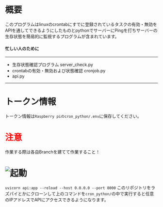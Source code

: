 # 概要
このプログラムはlinuxのcrontabにすでに登録されているタスクの有効・無効をAPIを通してできるようにしたものとpythonでサーバーにPingを打ちサーバーの生存状態を簡易的に監視するプログラムが含まれています。
#### 忙しい人のために
***
- 生存状態確認プログラム server_check.py
- crontabの有効・無効および状態確認 cronjob.py
- api.py
***

# トークン情報
トークン情報は`Raspberry piのcron_python/.env`に保存してください。
# <span style="color: red; ">注意</span>
 作業する際は各自Branchを建てて作業すること！

# ![起動](https://fonts.googleapis.com/css2?family=Material+Symbols+Outlined:opsz,wght,FILL,GRAD@20..48,100..700,0..1,-50..200)
`uvicorn api:app --reload --host 0.0.0.0 --port 8000`
このリポジトリをラズパイとかにクローンして上のコマンドを`cron_python/`の中で実行すると任意のIPアドレスでAPIにアクセスできるようになります。
